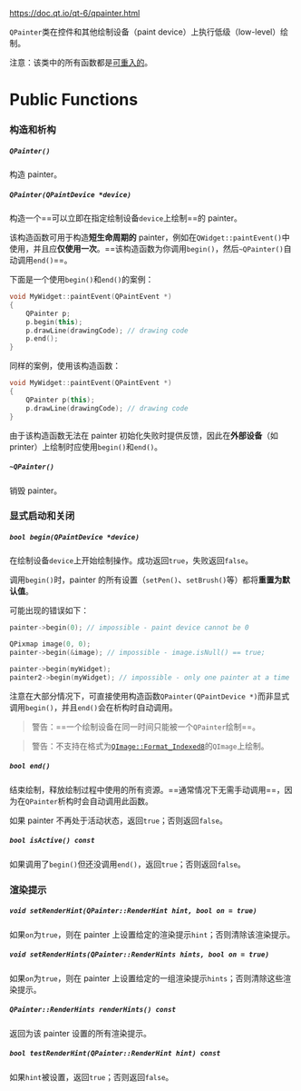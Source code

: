https://doc.qt.io/qt-6/qpainter.html

`QPainter`类在控件和其他绘制设备（paint device）上执行低级（low-level）绘制。

注意：该类中的所有函数都是[可重入的](https://doc.qt.io/qt-6/threads-reentrancy.html)。

# Public Functions

### 构造和析构

##### `QPainter()`

构造 painter。

##### `QPainter(QPaintDevice *device)`

构造一个==可以立即在指定绘制设备`device`上绘制==的 painter。

该构造函数可用于构造**短生命周期的** painter，例如在`QWidget::paintEvent()`中使用，并且应**仅使用一次**。==该构造函数为你调用`begin()`，然后`~QPainter()`自动调用`end()`==。

下面是一个使用`begin()`和`end()`的案例：

```cpp
void MyWidget::paintEvent(QPaintEvent *)
{
	QPainter p;
	p.begin(this);
	p.drawLine(drawingCode); // drawing code
	p.end();
}
```

同样的案例，使用该构造函数：

```cpp
void MyWidget::paintEvent(QPaintEvent *)
{
	QPainter p(this);
	p.drawLine(drawingCode); // drawing code
}
```

由于该构造函数无法在 painter 初始化失败时提供反馈，因此在**外部设备**（如 printer）上绘制时应使用`begin()`和`end()`。

##### `~QPainter()`

销毁 painter。

### 显式启动和关闭

##### `bool begin(QPaintDevice *device)`

在绘制设备`device`上开始绘制操作。成功返回`true`，失败返回`false`。

调用`begin()`时，painter 的所有设置（`setPen()`、`setBrush()`等）都将**重置为默认值**。

可能出现的错误如下：

```cpp
painter->begin(0); // impossible - paint device cannot be 0

QPixmap image(0, 0);
painter->begin(&image); // impossible - image.isNull() == true;

painter->begin(myWidget);
painter2->begin(myWidget); // impossible - only one painter at a time
```

注意在大部分情况下，可直接使用构造函数`QPainter(QPaintDevice *)`而非显式调用`begin()`，并且`end()`会在析构时自动调用。

> 警告：==一个绘制设备在同一时间只能被一个`QPainter`绘制==。

> 警告：不支持在格式为[`QImage::Format_Indexed8`](https://doc.qt.io/qt-6/qimage.html#Format-enum)的`QImage`上绘制。

##### `bool end()`

结束绘制，释放绘制过程中使用的所有资源。==通常情况下无需手动调用==，因为在`QPainter`析构时会自动调用此函数。

如果 painter 不再处于活动状态，返回`true`；否则返回`false`。

##### `bool isActive() const`

如果调用了`begin()`但还没调用`end()`，返回`true`；否则返回`false`。

### 渲染提示

##### `void setRenderHint(QPainter::RenderHint hint, bool on = true)`

如果`on`为`true`，则在 painter 上设置给定的渲染提示`hint`；否则清除该渲染提示。

##### `void setRenderHints(QPainter::RenderHints hints, bool on = true)`

如果`on`为`true`，则在 painter 上设置给定的一组渲染提示`hints`；否则清除这些渲染提示。

##### `QPainter::RenderHints renderHints() const`

返回为该 painter 设置的所有渲染提示。

##### `bool testRenderHint(QPainter::RenderHint hint) const`

如果`hint`被设置，返回`true`；否则返回`false`。